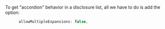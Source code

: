 To get "accordion" behavior in a disclosure list, all we have to do is add the option:

```js
      allowMultipleExpansions: false,
```
